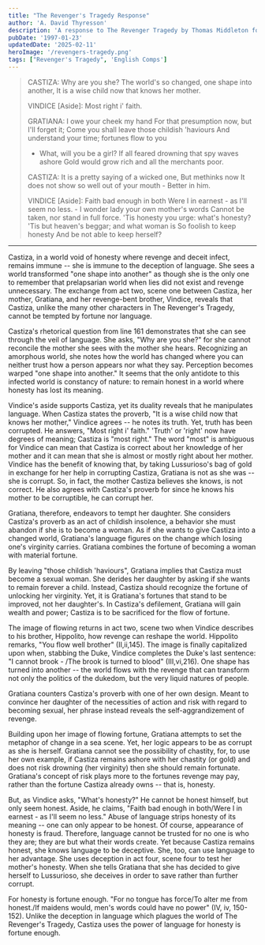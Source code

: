 ```yaml
---
title: "The Revenger's Tragedy Response"
author: 'A. David Thyresson'
description: 'A response to The Revenger Tragedy by Thomas Middleton for my English Comprehensive Program at Middlebury College in 1997.'
pubDate: '1997-01-23'
updatedDate: '2025-02-11'
heroImage: '/revengers-tragedy.png'
tags: ["Revenger's Tragedy", 'English Comps']
---
```


> CASTIZA: Why are you she?
> The world's so changed, one shape into another,
> It is a wise child now that knows her mother.
>
> VINDICE [Aside]: Most right i' faith.
>
> GRATIANA: I owe your cheek my hand
> For that presumption now, but I'll forget it;
> Come you shall leave those childish 'haviours
> And understand your time; fortunes flow to you
>
> - What, will you be a girl?
>   If all feared drowning that spy waves ashore
>   Gold would grow rich and all the merchants poor.
>
> CASTIZA:
> It is a pretty saying of a wicked one,
> But methinks now
> It does not show so well out of your mouth -
> Better in him.
>
> VINDICE [Aside]: Faith bad enough in both
> Were I in earnest - as I'll seem no less. -
> I wonder lady your own mother's words
> Cannot be taken, nor stand in full force.
> 'Tis honesty you urge: what's honesty?
> 'Tis but heaven's beggar; and what woman is
> So foolish to keep honesty
> And be not able to keep herself?

---

Castiza, in a world void of honesty where revenge and deceit infect, remains immune -- she is immune to the deception of language. She sees a world transformed "one shape into another" as though she is the only one to remember that prelapsarian world when lies did not exist and revenge unnecessary. The exchange from act two, scene one between Castiza, her mother, Gratiana, and her revenge-bent brother, Vindice, reveals that Castiza, unlike the many other characters in The Revenger's Tragedy, cannot be tempted by fortune nor language.

Castiza's rhetorical question from line 161 demonstrates that she can see through the veil of language. She asks, "Why are you she?" for she cannot reconcile the mother she sees with the mother she hears. Recognizing an amorphous world, she notes how the world has changed where you can neither trust how a person appears nor what they say. Perception becomes warped "one shape into another." It seems that the only antidote to this infected world is constancy of nature: to remain honest in a world where honesty has lost its meaning.

Vindice's aside supports Castiza, yet its duality reveals that he manipulates language. When Castiza states the proverb, "It is a wise child now that knows her mother," Vindice agrees -- he notes its truth. Yet, truth has been corrupted. He answers, "Most right i' faith." 'Truth' or 'right' now have degrees of meaning; Castiza is "most right." The word "most" is ambiguous for Vindice can mean that Castiza is correct about her knowledge of her mother and it can mean that she is almost or mostly right about her mother. Vindice has the benefit of knowing that, by taking Lussurioso's bag of gold in exchange for her help in corrupting Castiza, Gratiana is not as she was -- she is corrupt. So, in fact, the mother Castiza believes she knows, is not correct. He also agrees with Castiza's proverb for since he knows his mother to be corruptible, he can corrupt her.

Gratiana, therefore, endeavors to tempt her daughter. She considers Castiza's proverb as an act of childish insolence, a behavior she must abandon if she is to become a woman. As if she wants to give Castiza into a changed world, Gratiana's language figures on the change which losing one's virginity carries. Gratiana combines the fortune of becoming a woman with material fortune.

By leaving "those childish 'haviours", Gratiana implies that Castiza must become a sexual woman. She derides her daughter by asking if she wants to remain forever a child. Instead, Castiza should recognize the fortune of unlocking her virginity. Yet, it is Gratiana's fortunes that stand to be improved, not her daughter's. In Castiza's defilement, Gratiana will gain wealth and power; Castiza is to be sacrificed for the flow of fortune.

The image of flowing returns in act two, scene two when Vindice describes to his brother, Hippolito, how revenge can reshape the world. Hippolito remarks, "You flow well brother" (II,ii,145). The image is finally capitalized upon when, stabbing the Duke, Vindice completes the Duke's last sentence: "I cannot brook - /The brook is turned to blood" (III,vi,216). One shape has turned into another -- the world flows with the revenge that can transform not only the politics of the dukedom, but the very liquid natures of people.

Gratiana counters Castiza's proverb with one of her own design. Meant to convince her daughter of the necessities of action and risk with regard to becoming sexual, her phrase instead reveals the self-aggrandizement of revenge.

Building upon her image of flowing fortune, Gratiana attempts to set the metaphor of change in a sea scene. Yet, her logic appears to be as corrupt as she is herself. Gratiana cannot see the possibility of chastity, for, to use her own example, if Castiza remains ashore with her chastity (or gold) and does not risk drowning (her virginity) then she should remain fortunate. Gratiana's concept of risk plays more to the fortunes revenge may pay, rather than the fortune Castiza already owns -- that is, honesty.

But, as Vindice asks, "What's honesty?" He cannot be honest himself, but only seem honest. Aside, he claims, "Faith bad enough in both/Were I in earnest - as I'll seem no less." Abuse of language strips honesty of its meaning -- one can only appear to be honest. Of course, appearance of honesty is fraud. Therefore, language cannot be trusted for no one is who they are; they are but what their words create. Yet because Castiza remains honest, she knows language to be deceptive. She, too, can use language to her advantage. She uses deception in act four, scene four to test her mother's honesty. When she tells Gratiana that she has decided to give herself to Lussurioso, she deceives in order to save rather than further corrupt.

For honesty is fortune enough. "For no tongue has force/To alter me from honest./If maidens would, men's words could have no power" (IV, iv, 150-152). Unlike the deception in language which plagues the world of The Revenger's Tragedy, Castiza uses the power of language for honesty is fortune enough.
